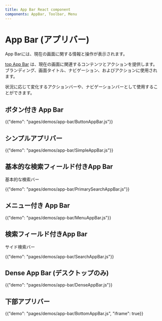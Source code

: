 ```yaml
---
title: App Bar React component
components: AppBar, Toolbar, Menu
---
```

# App Bar (アプリバー)

<p class="description">App Barには、現在の画面に関する情報と操作が表示されます。</p>

[top App Bar](https://material.io/design/components/app-bars-top.html) は、現在の画面に関連するコンテンツとアクションを提供します。 ブランディング、画面タイトル、ナビゲーション、およびアクションに使用されます。

状況に応じて変化するアクションバーや、ナビゲーションバーとして使用することができます。

## ボタン付き App Bar

{{"demo": "pages/demos/app-bar/ButtonAppBar.js"}}

## シンプルアプリバー

{{"demo": "pages/demos/app-bar/SimpleAppBar.js"}}

## 基本的な検索フィールド付きApp Bar

基本的な検索バー

{{"demo": "pages/demos/app-bar/PrimarySearchAppBar.js"}}

## メニュー付き App Bar

{{"demo": "pages/demos/app-bar/MenuAppBar.js"}}

## 検索フィールド付きApp Bar

サイド検索バー

{{"demo": "pages/demos/app-bar/SearchAppBar.js"}}

## Dense App Bar (デスクトップのみ)

{{"demo": "pages/demos/app-bar/DenseAppBar.js"}}

## 下部アプリバー

{{"demo": "pages/demos/app-bar/BottomAppBar.js", "iframe": true}}
